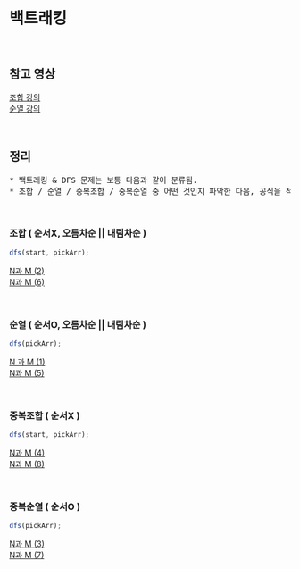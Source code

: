 # 백트래킹

<br>

## 참고 영상

[조합 강의](https://www.youtube.com/watch?v=HYKpunR1Nto)<br>
[순열 강의](https://www.youtube.com/watch?v=0tcgYHU8IIs&t=15s)

<br>

## 정리

<pre>
* 백트래킹 & DFS 문제는 보통 다음과 같이 분류됨.
* 조합 / 순열 / 중복조합 / 중복순열 중 어떤 것인지 파악한 다음, 공식을 적용한다.
</pre>

<br>

### 조합 ( 순서X, 오름차순 || 내림차순 )

```js
dfs(start, pickArr);
```

[N과 M (2)](<https://github.com/ijieun0123/codingTest/blob/main/%EB%B0%B1%ED%8A%B8%EB%9E%98%ED%82%B9/15650_N%EA%B3%BC_M(2).md>)<br>
[N과 M (6)](<https://github.com/ijieun0123/codingTest/blob/main/%EB%B0%B1%ED%8A%B8%EB%9E%98%ED%82%B9/15655_N%EA%B3%BC_M(6).md>)

<br>

### 순열 ( 순서O, 오름차순 || 내림차순 )

```js
dfs(pickArr);
```

[N 과 M (1)](<https://github.com/ijieun0123/codingTest/blob/main/%EB%B0%B1%ED%8A%B8%EB%9E%98%ED%82%B9/15649_N%EA%B3%BC_M(1).md>)<br>
[N과 M (5)](<https://github.com/ijieun0123/codingTest/blob/main/%EB%B0%B1%ED%8A%B8%EB%9E%98%ED%82%B9/15654_N%EA%B3%BC_M(5).md>)

<br>

### 중복조합 ( 순서X )

```js
dfs(start, pickArr);
```

[N과 M (4)](<https://github.com/ijieun0123/codingTest/blob/main/%EB%B0%B1%ED%8A%B8%EB%9E%98%ED%82%B9/15652_N%EA%B3%BC_M(4).md>)<br>
[N과 M (8)](<https://github.com/ijieun0123/codingTest/blob/main/%EB%B0%B1%ED%8A%B8%EB%9E%98%ED%82%B9/15657_N%EA%B3%BC_M(8).md>)

<br>

### 중복순열 ( 순서O )

```js
dfs(pickArr);
```

[N과 M (3)](<https://github.com/ijieun0123/codingTest/blob/main/%EB%B0%B1%ED%8A%B8%EB%9E%98%ED%82%B9/15651_N%EA%B3%BC_M(3).md>)<br>
[N과 M (7)](<https://github.com/ijieun0123/codingTest/blob/main/%EB%B0%B1%ED%8A%B8%EB%9E%98%ED%82%B9/15656_N%EA%B3%BC_M(7).md>)
